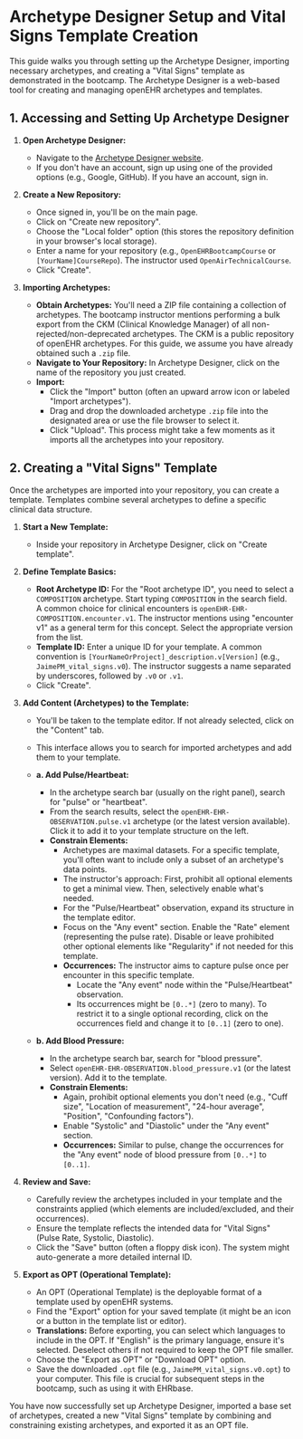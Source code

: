 # Archetype Designer Setup and Vital Signs Template Creation

This guide walks you through setting up the Archetype Designer, importing necessary archetypes, and creating a "Vital Signs" template as demonstrated in the bootcamp. The Archetype Designer is a web-based tool for creating and managing openEHR archetypes and templates.

## 1. Accessing and Setting Up Archetype Designer

1.  **Open Archetype Designer:**
    *   Navigate to the [Archetype Designer website](https://tools.openehr.org/designer/#/).
    *   If you don't have an account, sign up using one of the provided options (e.g., Google, GitHub). If you have an account, sign in.

2.  **Create a New Repository:**
    *   Once signed in, you'll be on the main page.
    *   Click on "Create new repository".
    *   Choose the "Local folder" option (this stores the repository definition in your browser's local storage).
    *   Enter a name for your repository (e.g., `OpenEHRBootcampCourse` or `[YourName]CourseRepo`). The instructor used `OpenAirTechnicalCourse`.
    *   Click "Create".

3.  **Importing Archetypes:**
    *   **Obtain Archetypes:** You'll need a ZIP file containing a collection of archetypes. The bootcamp instructor mentions performing a bulk export from the CKM (Clinical Knowledge Manager) of all non-rejected/non-deprecated archetypes. The CKM is a public repository of openEHR archetypes. For this guide, we assume you have already obtained such a `.zip` file.
    *   **Navigate to Your Repository:** In Archetype Designer, click on the name of the repository you just created.
    *   **Import:**
        *   Click the "Import" button (often an upward arrow icon or labeled "Import archetypes").
        *   Drag and drop the downloaded archetype `.zip` file into the designated area or use the file browser to select it.
        *   Click "Upload". This process might take a few moments as it imports all the archetypes into your repository.

## 2. Creating a "Vital Signs" Template

Once the archetypes are imported into your repository, you can create a template. Templates combine several archetypes to define a specific clinical data structure.

1.  **Start a New Template:**
    *   Inside your repository in Archetype Designer, click on "Create template".

2.  **Define Template Basics:**
    *   **Root Archetype ID:** For the "Root archetype ID", you need to select a `COMPOSITION` archetype. Start typing `COMPOSITION` in the search field. A common choice for clinical encounters is `openEHR-EHR-COMPOSITION.encounter.v1`. The instructor mentions using "encounter v1" as a general term for this concept. Select the appropriate version from the list.
    *   **Template ID:** Enter a unique ID for your template. A common convention is `[YourNameOrProject]_description.v[Version]` (e.g., `JaimePM_vital_signs.v0`). The instructor suggests a name separated by underscores, followed by `.v0` or `.v1`.
    *   Click "Create".

3.  **Add Content (Archetypes) to the Template:**
    *   You'll be taken to the template editor. If not already selected, click on the "Content" tab.
    *   This interface allows you to search for imported archetypes and add them to your template.

    *   **a. Add Pulse/Heartbeat:**
        *   In the archetype search bar (usually on the right panel), search for "pulse" or "heartbeat".
        *   From the search results, select the `openEHR-EHR-OBSERVATION.pulse.v1` archetype (or the latest version available). Click it to add it to your template structure on the left.
        *   **Constrain Elements:**
            *   Archetypes are maximal datasets. For a specific template, you'll often want to include only a subset of an archetype's data points.
            *   The instructor's approach: First, prohibit all optional elements to get a minimal view. Then, selectively enable what's needed.
            *   For the "Pulse/Heartbeat" observation, expand its structure in the template editor.
            *   Focus on the "Any event" section. Enable the "Rate" element (representing the pulse rate). Disable or leave prohibited other optional elements like "Regularity" if not needed for this template.
            *   **Occurrences:** The instructor aims to capture pulse once per encounter in this specific template.
                *   Locate the "Any event" node within the "Pulse/Heartbeat" observation.
                *   Its occurrences might be `[0..*]` (zero to many). To restrict it to a single optional recording, click on the occurrences field and change it to `[0..1]` (zero to one).

    *   **b. Add Blood Pressure:**
        *   In the archetype search bar, search for "blood pressure".
        *   Select `openEHR-EHR-OBSERVATION.blood_pressure.v1` (or the latest version). Add it to the template.
        *   **Constrain Elements:**
            *   Again, prohibit optional elements you don't need (e.g., "Cuff size", "Location of measurement", "24-hour average", "Position", "Confounding factors").
            *   Enable "Systolic" and "Diastolic" under the "Any event" section.
            *   **Occurrences:** Similar to pulse, change the occurrences for the "Any event" node of blood pressure from `[0..*]` to `[0..1]`.

4.  **Review and Save:**
    *   Carefully review the archetypes included in your template and the constraints applied (which elements are included/excluded, and their occurrences).
    *   Ensure the template reflects the intended data for "Vital Signs" (Pulse Rate, Systolic, Diastolic).
    *   Click the "Save" button (often a floppy disk icon). The system might auto-generate a more detailed internal ID.

5.  **Export as OPT (Operational Template):**
    *   An OPT (Operational Template) is the deployable format of a template used by openEHR systems.
    *   Find the "Export" option for your saved template (it might be an icon or a button in the template list or editor).
    *   **Translations:** Before exporting, you can select which languages to include in the OPT. If "English" is the primary language, ensure it's selected. Deselect others if not required to keep the OPT file smaller.
    *   Choose the "Export as OPT" or "Download OPT" option.
    *   Save the downloaded `.opt` file (e.g., `JaimePM_vital_signs.v0.opt`) to your computer. This file is crucial for subsequent steps in the bootcamp, such as using it with EHRbase.

You have now successfully set up Archetype Designer, imported a base set of archetypes, created a new "Vital Signs" template by combining and constraining existing archetypes, and exported it as an OPT file.
